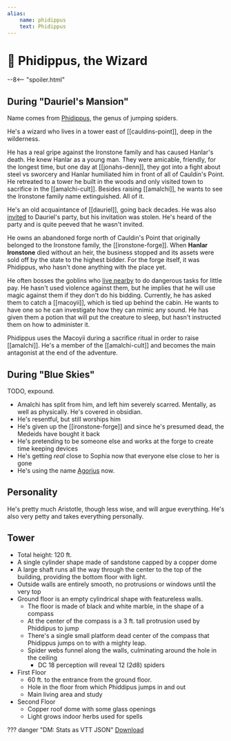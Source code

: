 ```yaml
---
alias:
    name: phidippus
    text: Phidippus
---
```

# 🔐 Phidippus, the Wizard

--8<-- "spoiler.html"

## During "Dauriel's Mansion"

Name comes from [Phidippus](https://en.wikipedia.org/wiki/Phidippus), the genus of jumping spiders.

He's a wizard who lives in a tower east of [[cauldins-point]], deep in the wilderness.

He has a real gripe against the Ironstone family and has caused Hanlar's death. He knew Hanlar as a young man. They were amicable, friendly, for the longest time, but one day at [[jonahs-denn]], they got into a fight about steel vs sworcery and Hanlar humiliated him in front of all of Cauldin's Point. He retreated to a tower he built in the woods and only visited town to sacrifice in the [[amalchi-cult]]. Besides raising [[amalchi]], he wants to see the Ironstone family name extinguished. All of it.

He's an old acquaintance of [[dauriel]], going back decades. He was also [invited](../handouts/dauriels-invitation.md) to Dauriel's party, but his invitation was stolen. He's heard of the party and is quite peeved that he wasn't invited.

He owns an abandoned forge north of Cauldin's Point that originally belonged to the Ironstone family, the [[ironstone-forge]]. When **Hanlar Ironstone** died without an heir, the business stopped and its assets were sold off by the state to the highest bidder. For the forge itself, it was Phidippus, who hasn't done anything with the place yet.

He often bosses the goblins who [live nearby](../places/au-original-hq.md) to do dangerous tasks for little pay. He hasn't used violence against them, but he implies that he will use magic against them if they don't do his bidding. Currently, he has asked them to catch a [[macoyii]], which is tied up behind the cabin. He wants to have one so he can investigate how they can mimic any sound. He has given them a potion that will put the creature to sleep, but hasn't instructed them on how to administer it.

Phidippus uses the Macoyii during a sacrifice ritual in order to raise [[amalchi]]. He's a member of the [[amalchi-cult]] and becomes the main antagonist at the end of the adventure.

## During "Blue Skies"

TODO, expound.

- Amalchi has split from him, and left him severely scarred. Mentally, as well as physically. He's covered in obsidian.
- He's resentful, but still worships him
- He's given up the [[ironstone-forge]] and since he's presumed dead, the Medeids have bought it back
- He's pretending to be someone else and works at the forge to create time keeping devices
- He's getting *real* close to Sophia now that everyone else close to her is gone
- He's using the name [Agorius](https://en.wikipedia.org/wiki/Agorius) now.

## Personality

He's pretty much Aristotle, though less wise, and will argue everything. He's also very petty and takes everything personally.

## Tower

* Total height: 120 ft.
* A single cylinder shape made of sandstone capped by a copper dome
* A large shaft runs all the way through the center to the top of the building, providing the bottom floor with light.
* Outside walls are entirely smooth, no protrusions or windows until the very top
* Ground floor is an empty cylindrical shape with featureless walls.
  * The floor is made of black and white marble, in the shape of a compass
  * At the center of the compass is a 3 ft. tall protrusion used by Phiddipus to jump
  * There's a single small platform dead center of the compass that Phidippus jumps on to with a mighty leap.
  * Spider webs funnel along the walls, culminating around the hole in the ceiling
    * DC 18 perception will reveal 12 (2d8) spiders
* First Floor
  * 60 ft. to the entrance from the ground floor.
  * Hole in the floor from which Phiddipus jumps in and out
  * Main living area and study
* Second Floor
  * Copper roof dome with some glass openings
  * Light grows indoor herbs used for spells

??? danger "DM: Stats as VTT JSON"
    [Download](/assets/json/phidippus.json)
